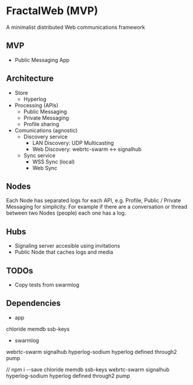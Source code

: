 # FractalWeb (MVP)

A minimalist distributed Web communications framework

## MVP

- Public Messaging App

## Architecture

- Store
    - Hyperlog
- Processing (APIs)
    - Public Messaging
    - Private Messaging
    - Profile sharing
- Comunications (agnostic)
    - Discovery service
        - LAN Discovery: UDP Multicasting
        - Web Discovery: webrtc-swarm <-> signalhub
    - Sync service
        - WSS Sync (local)
        - Web Sync

## Nodes

Each Node has separated logs for each API, e.g. Profile, Public / Private Messaging for simplicity.
For example if there are a conversation or thread between two Nodes (people) each one has a log.

## Hubs

- Signaling server accesible using invitations
- Public Node that caches logs and media

## TODOs

- Copy tests from swarmlog

## Dependencies

- app

chloride
memdb
ssb-keys

- swarmlog

webrtc-swarm
signalhub
hyperlog-sodium
hyperlog
defined
through2
pump

// npm i --save chloride memdb ssb-keys webrtc-swarm signalhub hyperlog-sodium hyperlog defined through2 pump
